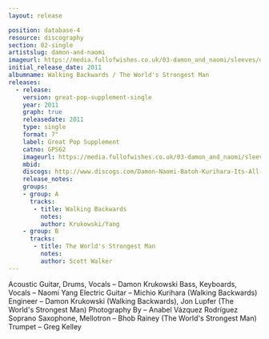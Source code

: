 ```yaml
---
layout: release

position: database-4
resource: discography
section: 02-single
artistslug: damon-and-naomi
imageurl: https://media.fullofwishes.co.uk/03-damon_and_naomi/sleeves/dan_walking-backwards_f_001.jpg
initial_release_date: 2011
albumname: Walking Backwards / The World's Strongest Man
releases:
  - release:
    version: great-pop-supplement-single
    year: 2011
    graph: true
    releasedate: 2011
    type: single
    format: 7"
    label: Great Pop Supplement
    catno: GPS62
    imageurl: https://media.fullofwishes.co.uk/03-damon_and_naomi/sleeves/dan_walking-backwards_f_001.jpg
    mbid:
    discogs: http://www.discogs.com/Damon-Naomi-Batoh-Kurihara-Its-All-Over-Now-Baby-Blue-Yoo-Doo-Right/master/434581
    release_notes:
    groups:
    - group: A
      tracks:
       - title: Walking Backwards
         notes:
         author: Krukowski/Yang
    - group: B
      tracks:
       - title: The World's Strongest Man
         notes:
         author: Scott Walker
---
```

Acoustic Guitar, Drums, Vocals – Damon Krukowski
Bass, Keyboards, Vocals – Naomi Yang
Electric Guitar – Michio Kurihara (Walking Backwards)
Engineer – Damon Krukowski (Walking Backwards), Jon Lupfer (The World's Strongest Man)
Photography By – Anabel Vázquez Rodríguez
Soprano Saxophone, Mellotron – Bhob Rainey (The World's Strongest Man)
Trumpet – Greg Kelley
